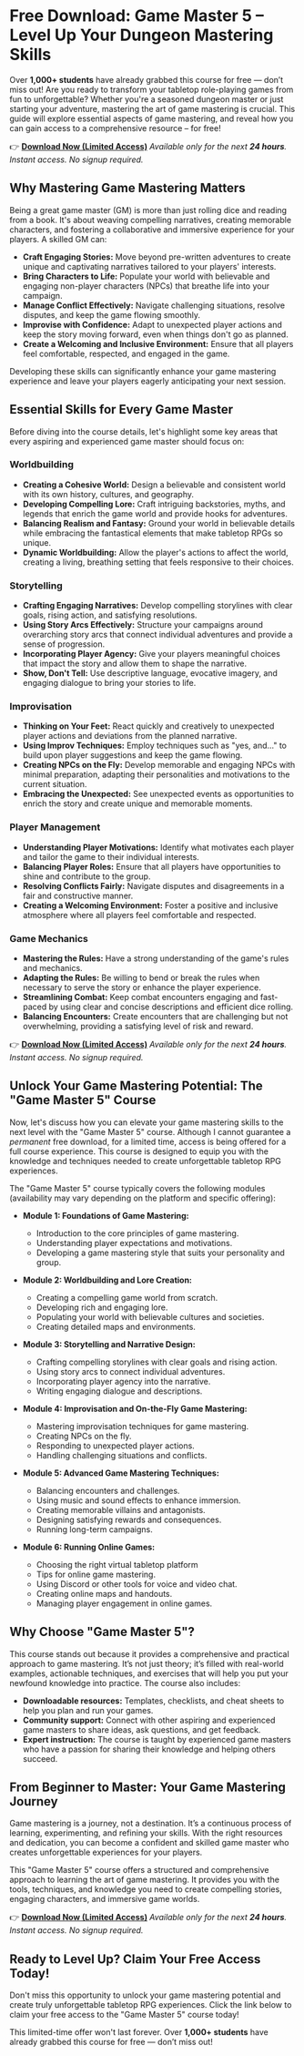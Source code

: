 # Free Download: Game Master 5 – Level Up Your Dungeon Mastering Skills

Over **1,000+ students** have already grabbed this course for free — don’t miss out!
Are you ready to transform your tabletop role-playing games from fun to unforgettable? Whether you're a seasoned dungeon master or just starting your adventure, mastering the art of game mastering is crucial. This guide will explore essential aspects of game mastering, and reveal how you can gain access to a comprehensive resource – for free!

👉 **[Download Now (Limited Access)](https://udemywork.com/game-master-5)**
_Available only for the next **24 hours**. Instant access. No signup required._

## Why Mastering Game Mastering Matters

Being a great game master (GM) is more than just rolling dice and reading from a book. It's about weaving compelling narratives, creating memorable characters, and fostering a collaborative and immersive experience for your players. A skilled GM can:

*   **Craft Engaging Stories:** Move beyond pre-written adventures to create unique and captivating narratives tailored to your players' interests.
*   **Bring Characters to Life:** Populate your world with believable and engaging non-player characters (NPCs) that breathe life into your campaign.
*   **Manage Conflict Effectively:** Navigate challenging situations, resolve disputes, and keep the game flowing smoothly.
*   **Improvise with Confidence:** Adapt to unexpected player actions and keep the story moving forward, even when things don't go as planned.
*   **Create a Welcoming and Inclusive Environment:** Ensure that all players feel comfortable, respected, and engaged in the game.

Developing these skills can significantly enhance your game mastering experience and leave your players eagerly anticipating your next session.

## Essential Skills for Every Game Master

Before diving into the course details, let's highlight some key areas that every aspiring and experienced game master should focus on:

### Worldbuilding

*   **Creating a Cohesive World:** Design a believable and consistent world with its own history, cultures, and geography.
*   **Developing Compelling Lore:** Craft intriguing backstories, myths, and legends that enrich the game world and provide hooks for adventures.
*   **Balancing Realism and Fantasy:** Ground your world in believable details while embracing the fantastical elements that make tabletop RPGs so unique.
*   **Dynamic Worldbuilding:** Allow the player's actions to affect the world, creating a living, breathing setting that feels responsive to their choices.

### Storytelling

*   **Crafting Engaging Narratives:** Develop compelling storylines with clear goals, rising action, and satisfying resolutions.
*   **Using Story Arcs Effectively:** Structure your campaigns around overarching story arcs that connect individual adventures and provide a sense of progression.
*   **Incorporating Player Agency:** Give your players meaningful choices that impact the story and allow them to shape the narrative.
*   **Show, Don't Tell:** Use descriptive language, evocative imagery, and engaging dialogue to bring your stories to life.

### Improvisation

*   **Thinking on Your Feet:** React quickly and creatively to unexpected player actions and deviations from the planned narrative.
*   **Using Improv Techniques:** Employ techniques such as "yes, and..." to build upon player suggestions and keep the game flowing.
*   **Creating NPCs on the Fly:** Develop memorable and engaging NPCs with minimal preparation, adapting their personalities and motivations to the current situation.
*   **Embracing the Unexpected:** See unexpected events as opportunities to enrich the story and create unique and memorable moments.

### Player Management

*   **Understanding Player Motivations:** Identify what motivates each player and tailor the game to their individual interests.
*   **Balancing Player Roles:** Ensure that all players have opportunities to shine and contribute to the group.
*   **Resolving Conflicts Fairly:** Navigate disputes and disagreements in a fair and constructive manner.
*   **Creating a Welcoming Environment:** Foster a positive and inclusive atmosphere where all players feel comfortable and respected.

### Game Mechanics

*   **Mastering the Rules:** Have a strong understanding of the game's rules and mechanics.
*   **Adapting the Rules:** Be willing to bend or break the rules when necessary to serve the story or enhance the player experience.
*   **Streamlining Combat:** Keep combat encounters engaging and fast-paced by using clear and concise descriptions and efficient dice rolling.
*   **Balancing Encounters:** Create encounters that are challenging but not overwhelming, providing a satisfying level of risk and reward.

👉 **[Download Now (Limited Access)](https://udemywork.com/game-master-5)**
_Available only for the next **24 hours**. Instant access. No signup required._

## Unlock Your Game Mastering Potential: The "Game Master 5" Course

Now, let's discuss how you can elevate your game mastering skills to the next level with the "Game Master 5" course. Although I cannot guarantee a *permanent* free download, for a limited time, access is being offered for a full course experience. This course is designed to equip you with the knowledge and techniques needed to create unforgettable tabletop RPG experiences.

The "Game Master 5" course typically covers the following modules (availability may vary depending on the platform and specific offering):

*   **Module 1: Foundations of Game Mastering:**
    *   Introduction to the core principles of game mastering.
    *   Understanding player expectations and motivations.
    *   Developing a game mastering style that suits your personality and group.

*   **Module 2: Worldbuilding and Lore Creation:**
    *   Creating a compelling game world from scratch.
    *   Developing rich and engaging lore.
    *   Populating your world with believable cultures and societies.
    *   Creating detailed maps and environments.

*   **Module 3: Storytelling and Narrative Design:**
    *   Crafting compelling storylines with clear goals and rising action.
    *   Using story arcs to connect individual adventures.
    *   Incorporating player agency into the narrative.
    *   Writing engaging dialogue and descriptions.

*   **Module 4: Improvisation and On-the-Fly Game Mastering:**
    *   Mastering improvisation techniques for game mastering.
    *   Creating NPCs on the fly.
    *   Responding to unexpected player actions.
    *   Handling challenging situations and conflicts.

*   **Module 5: Advanced Game Mastering Techniques:**
    *   Balancing encounters and challenges.
    *   Using music and sound effects to enhance immersion.
    *   Creating memorable villains and antagonists.
    *   Designing satisfying rewards and consequences.
    *   Running long-term campaigns.

*   **Module 6: Running Online Games:**
    *   Choosing the right virtual tabletop platform
    *   Tips for online game mastering.
    *   Using Discord or other tools for voice and video chat.
    *   Creating online maps and handouts.
    *   Managing player engagement in online games.

## Why Choose "Game Master 5"?

This course stands out because it provides a comprehensive and practical approach to game mastering. It’s not just theory; it’s filled with real-world examples, actionable techniques, and exercises that will help you put your newfound knowledge into practice. The course also includes:

*   **Downloadable resources:** Templates, checklists, and cheat sheets to help you plan and run your games.
*   **Community support:** Connect with other aspiring and experienced game masters to share ideas, ask questions, and get feedback.
*   **Expert instruction:** The course is taught by experienced game masters who have a passion for sharing their knowledge and helping others succeed.

## From Beginner to Master: Your Game Mastering Journey

Game mastering is a journey, not a destination. It’s a continuous process of learning, experimenting, and refining your skills. With the right resources and dedication, you can become a confident and skilled game master who creates unforgettable experiences for your players.

This "Game Master 5" course offers a structured and comprehensive approach to learning the art of game mastering. It provides you with the tools, techniques, and knowledge you need to create compelling stories, engaging characters, and immersive game worlds.

👉 **[Download Now (Limited Access)](https://udemywork.com/game-master-5)**
_Available only for the next **24 hours**. Instant access. No signup required._

## Ready to Level Up? Claim Your Free Access Today!

Don't miss this opportunity to unlock your game mastering potential and create truly unforgettable tabletop RPG experiences. Click the link below to claim your free access to the "Game Master 5" course today!

This limited-time offer won't last forever. Over **1,000+ students** have already grabbed this course for free — don’t miss out!
